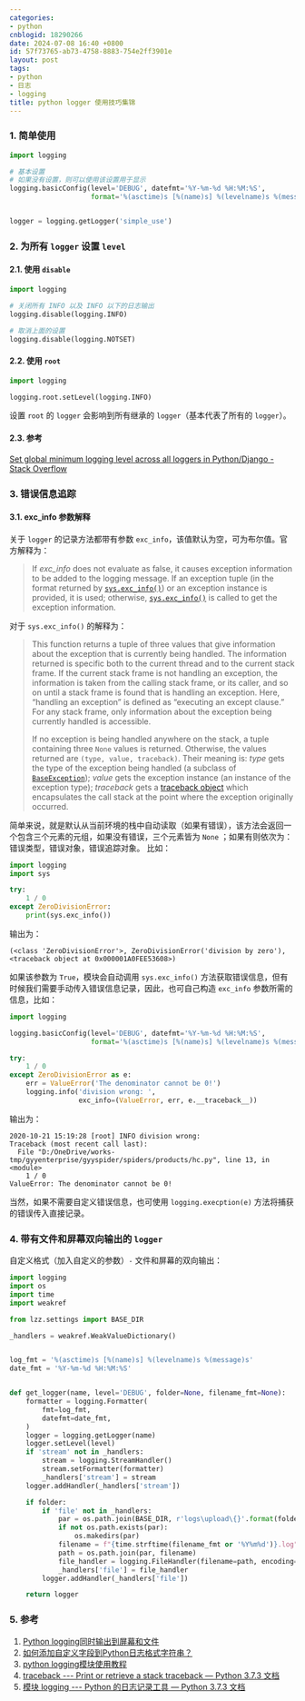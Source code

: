 ```yaml
---
categories:
- python
cnblogid: 18290266
date: 2024-07-08 16:40 +0800
id: 57f73765-ab73-4758-8883-754e2ff3901e
layout: post
tags:
- python
- 日志
- logging
title: python logger 使用技巧集锦
---
```


### 1. 简单使用
```python
import logging

# 基本设置
# 如果没有设置，则可以使用该设置用于显示
logging.basicConfig(level='DEBUG', datefmt='%Y-%m-%d %H:%M:%S',
                    format='%(asctime)s [%(name)s] %(levelname)s %(message)s')


logger = logging.getLogger('simple_use')
```



### 2. 为所有 `logger` 设置 `level`
#### 2.1. 使用 `disable`
```python
import logging

# 关闭所有 INFO 以及 INFO 以下的日志输出
logging.disable(logging.INFO)

# 取消上面的设置
logging.disable(logging.NOTSET)
```



#### 2.2. 使用 `root`
```python
import logging

logging.root.setLevel(logging.INFO)
```
设置 `root` 的 `logger` 会影响到所有继承的 `logger`（基本代表了所有的 `logger`）。



#### 2.3. 参考
[Set global minimum logging level across all loggers in Python/Django - Stack Overflow](https://stackoverflow.com/questions/24938907/set-global-minimum-logging-level-across-all-loggers-in-python-django)



### 3. 错误信息追踪
#### 3.1. exc_info 参数解释
关于 `logger` 的记录方法都带有参数 `exc_info`，该值默认为空，可为布尔值。官方解释为：
> If *exc_info* does not evaluate as false, it causes exception information to be added to the logging message. If an exception tuple (in the format returned by [`sys.exc_info()`](https://docs.python.org/3/library/sys.html#sys.exc_info)) or an exception instance is provided, it is used; otherwise, [`sys.exc_info()`](https://docs.python.org/3/library/sys.html#sys.exc_info) is called to get the exception information.


对于 `sys.exc_info()` 的解释为：
> This function returns a tuple of three values that give information about the exception that is currently being handled. The information returned is specific both to the current thread and to the current stack frame. If the current stack frame is not handling an exception, the information is taken from the calling stack frame, or its caller, and so on until a stack frame is found that is handling an exception. Here, “handling an exception” is defined as “executing an except clause.” For any stack frame, only information about the exception being currently handled is accessible.
>
> If no exception is being handled anywhere on the stack, a tuple containing three `None` values is returned. Otherwise, the values returned are `(type, value, traceback)`. Their meaning is: *type* gets the type of the exception being handled (a subclass of [`BaseException`](https://docs.python.org/3/library/exceptions.html#BaseException)); *value* gets the exception instance (an instance of the exception type); *traceback* gets a [traceback object](https://docs.python.org/3/reference/datamodel.html#traceback-objects) which encapsulates the call stack at the point where the exception originally occurred.


简单来说，就是默认从当前环境的栈中自动读取（如果有错误），该方法会返回一个包含三个元素的元组，如果没有错误，三个元素皆为 `None` ；如果有则依次为：错误类型，错误对象，错误追踪对象。
比如：
```python
import logging
import sys

try:
    1 / 0
except ZeroDivisionError:
    print(sys.exc_info())
```
输出为：
```shell
(<class 'ZeroDivisionError'>, ZeroDivisionError('division by zero'), <traceback object at 0x000001A0FEE53608>)
```
如果该参数为 `True`，模块会自动调用 `sys.exc_info()` 方法获取错误信息，但有时候我们需要手动传入错误信息记录，因此，也可自己构造 `exc_info` 参数所需的信息，比如：
```python
import logging

logging.basicConfig(level='DEBUG', datefmt='%Y-%m-%d %H:%M:%S',
                    format='%(asctime)s [%(name)s] %(levelname)s %(message)s')

try:
    1 / 0
except ZeroDivisionError as e:
    err = ValueError('The denominator cannot be 0!')
    logging.info('division wrong: ', 
                 exc_info=(ValueError, err, e.__traceback__))

```
输出为：
```shell
2020-10-21 15:19:28 [root] INFO division wrong: 
Traceback (most recent call last):
  File "D:/OneDrive/works-tmp/gyyenterprise/gyyspider/spiders/products/hc.py", line 13, in <module>
    1 / 0
ValueError: The denominator cannot be 0!
```
当然，如果不需要自定义错误信息，也可使用 `logging.execption(e)` 方法将捕获的错误传入直接记录。



### 4. 带有文件和屏幕双向输出的 `logger`
自定义格式（加入自定义的参数）`-` 文件和屏幕的双向输出：
```python
import logging
import os
import time
import weakref

from lzz.settings import BASE_DIR

_handlers = weakref.WeakValueDictionary()


log_fmt = '%(asctime)s [%(name)s] %(levelname)s %(message)s'
date_fmt = '%Y-%m-%d %H:%M:%S'


def get_logger(name, level='DEBUG', folder=None, filename_fmt=None):
    formatter = logging.Formatter(
        fmt=log_fmt,
        datefmt=date_fmt,
    )
    logger = logging.getLogger(name)
    logger.setLevel(level)
    if 'stream' not in _handlers:
        stream = logging.StreamHandler()
        stream.setFormatter(formatter)
        _handlers['stream'] = stream
    logger.addHandler(_handlers['stream'])

    if folder:
        if 'file' not in _handlers:
            par = os.path.join(BASE_DIR, r'logs\upload\{}'.format(folder))
            if not os.path.exists(par):
                os.makedirs(par)
            filename = f"{time.strftime(filename_fmt or '%Y%m%d')}.log"
            path = os.path.join(par, filename)
            file_handler = logging.FileHandler(filename=path, encoding='utf-8')
            _handlers['file'] = file_handler
        logger.addHandler(_handlers['file'])

    return logger
```



### 5. 参考               
1. [Python logging同时输出到屏幕和文件](https://www.xnathan.com/2017/03/09/logging-output-to-screen-and-file/)        
2. [如何添加自定义字段到Python日志格式字符串？](https://codeday.me/bug/20171130/102047.html)        
3. [python logging模块使用教程](https://www.jianshu.com/p/feb86c06c4f4)            
4. [traceback --- Print or retrieve a stack traceback — Python 3.7.3 文档](https://docs.python.org/zh-cn/3/library/traceback.html)        
5. [模块 logging --- Python 的日志记录工具 — Python 3.7.3 文档](https://docs.python.org/zh-cn/3/library/logging.html)